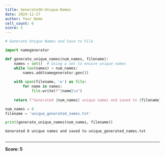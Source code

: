 ```yaml
---
title: Generate56-Unique-Names
date: 2024-11-27
author: Your Name
cell_count: 6
score: 5
---
```


```python
# Generate Unique Names and Save to File
```


```python
import namegenerator
```


```python
def generate_unique_names(num_names, filename):
    names = set()  # Using a set to ensure unique names
    while len(names) < num_names:
        names.add(namegenerator.gen())
    
    with open(filename, 'w') as file:
        for name in names:
            file.write(f"{name}\n")
    
    return f"Generated {num_names} unique names and saved to {filename}"
```


```python
num_names = 8
filename = 'unique_generated_names.txt'
```


```python
print(generate_unique_names(num_names, filename))
```

    Generated 8 unique names and saved to unique_generated_names.txt



```python

```


---
**Score: 5**
